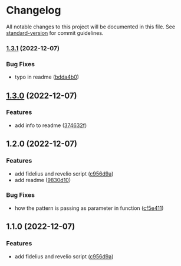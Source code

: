 # Changelog

All notable changes to this project will be documented in this file. See [standard-version](https://github.com/conventional-changelog/standard-version) for commit guidelines.

### [1.3.1](https://github.com/jparadasb/charms/compare/v1.3.0...v1.3.1) (2022-12-07)


### Bug Fixes

* typo in readme ([bdda4b0](https://github.com/jparadasb/charms/commit/bdda4b07aed7dd44743fe9df8b51744c670d049d))

## [1.3.0](https://github.com/jparadasb/charms/compare/v1.2.0...v1.3.0) (2022-12-07)


### Features

* add info to readme ([374632f](https://github.com/jparadasb/charms/commit/374632f5174bc48f0869ecdf51d9caf2063bdc29))

## 1.2.0 (2022-12-07)


### Features

* add fidelius and revelio script ([c956d9a](https://github.com/jparadasb/charms/commit/c956d9a587b04d338c1f7f7b309645354ec69737))
* add readme ([9830d10](https://github.com/jparadasb/charms/commit/9830d105b5ffa7b5bd46fe25820456368c610d4d))


### Bug Fixes

* how the pattern is passing as parameter in function ([cf5e411](https://github.com/jparadasb/charms/commit/cf5e411b4090efda554e9d045680bf4eb3bbdbdd))

## 1.1.0 (2022-12-07)


### Features

* add fidelius and revelio script ([c956d9a](https://github.com/jparadasb/charms/commit/c956d9a587b04d338c1f7f7b309645354ec69737))
